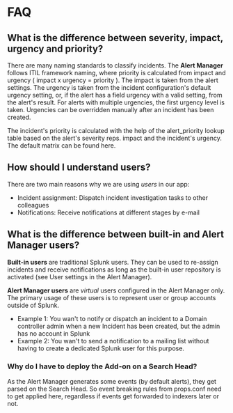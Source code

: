 # FAQ

## What is the difference between severity, impact, urgency and priority?

There are many naming standards to classify incidents. The **Alert Manager** follows ITIL framework naming, where priority is calculated from impact and urgency ( impact x urgency = priority ). The impact is taken from the alert settings. The urgency is taken from the incident configuration's default urgency setting, or, if the alert has a field urgency with a valid setting, from the alert's result. For alerts with multiple urgencies, the first urgency level is taken. Urgencies can be overridden manually after an incident has been created.

The incident's priority is calculated with the help of the alert_priority lookup table based on the alert's severity reps. impact and the incident's urgency. The default matrix can be found here.

## How should I understand users?

There are two main reasons why we are using _users_ in our app:

* Incident assignment: Dispatch incident investigation tasks to other colleagues
* Notifications: Receive notifications at different stages by e-mail

## What is the difference between built-in and Alert Manager users?

**Built-in users** are traditional Splunk users. They can be used to re-assign incidents and receive notifications as long as the built-in user repository is activated (see User settings in the Alert Manager).

**Alert Manager users** are *virtual* users configured in the Alert Manager only. The primary usage of these users is to represent user or group accounts outside of Splunk.

* Example 1: You wan't to notify or dispatch an incident to a Domain controller admin when a new Incident has been created, but the admin has no account in Splunk
* Example 2: You wan't to send a notification to a mailing list without having to create a dedicated Splunk user for this purpose.

### Why do I have to deploy the Add-on on a Search Head?

As the Alert Manager generates some events (by default alerts), they get parsed on the Search Head. So event breaking rules from props.conf need to get applied here, regardless if events get forwarded to indexers later or not.

